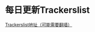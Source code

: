# 每日更新Trackerslist
[Trackerslist地址（可能需要翻墙）](https://github.com/ngosang/trackerslist "Trackerslist地址（可能需要翻墙）")
